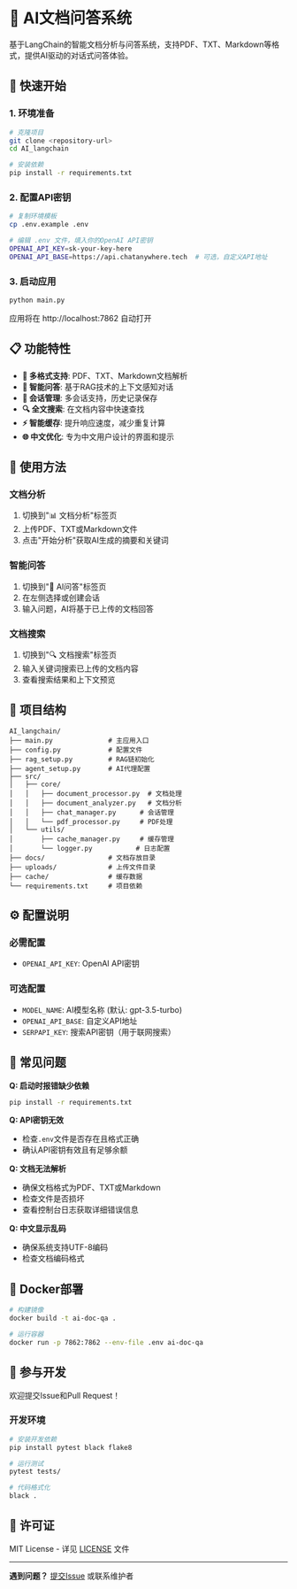 # 🤖 AI文档问答系统

基于LangChain的智能文档分析与问答系统，支持PDF、TXT、Markdown等格式，提供AI驱动的对话式问答体验。

## 🚀 快速开始

### 1. 环境准备
```bash
# 克隆项目
git clone <repository-url>
cd AI_langchain

# 安装依赖
pip install -r requirements.txt
```

### 2. 配置API密钥
```bash
# 复制环境模板
cp .env.example .env

# 编辑 .env 文件，填入你的OpenAI API密钥
OPENAI_API_KEY=sk-your-key-here
OPENAI_API_BASE=https://api.chatanywhere.tech  # 可选，自定义API地址
```

### 3. 启动应用
```bash
python main.py
```

应用将在 http://localhost:7862 自动打开

## 📋 功能特性

- **📄 多格式支持**: PDF、TXT、Markdown文档解析
- **🤖 智能问答**: 基于RAG技术的上下文感知对话
- **💬 会话管理**: 多会话支持，历史记录保存
- **🔍 全文搜索**: 在文档内容中快速查找
- **⚡ 智能缓存**: 提升响应速度，减少重复计算
- **🌐 中文优化**: 专为中文用户设计的界面和提示

## 🎯 使用方法

### 文档分析
1. 切换到"📊 文档分析"标签页
2. 上传PDF、TXT或Markdown文件
3. 点击"开始分析"获取AI生成的摘要和关键词

### 智能问答
1. 切换到"💬 AI问答"标签页
2. 在左侧选择或创建会话
3. 输入问题，AI将基于已上传的文档回答

### 文档搜索
1. 切换到"🔍 文档搜索"标签页
2. 输入关键词搜索已上传的文档内容
3. 查看搜索结果和上下文预览

## 📁 项目结构

```
AI_langchain/
├── main.py              # 主应用入口
├── config.py            # 配置文件
├── rag_setup.py         # RAG链初始化
├── agent_setup.py       # AI代理配置
├── src/
│   ├── core/
│   │   ├── document_processor.py  # 文档处理
│   │   ├── document_analyzer.py   # 文档分析
│   │   ├── chat_manager.py      # 会话管理
│   │   └── pdf_processor.py     # PDF处理
│   └── utils/
│       ├── cache_manager.py     # 缓存管理
│       └── logger.py           # 日志配置
├── docs/                # 文档存放目录
├── uploads/             # 上传文件目录
├── cache/               # 缓存数据
└── requirements.txt     # 项目依赖
```

## ⚙️ 配置说明

### 必需配置
- `OPENAI_API_KEY`: OpenAI API密钥

### 可选配置
- `MODEL_NAME`: AI模型名称 (默认: gpt-3.5-turbo)
- `OPENAI_API_BASE`: 自定义API地址
- `SERPAPI_KEY`: 搜索API密钥（用于联网搜索）

## 🔧 常见问题

**Q: 启动时报错缺少依赖**
```bash
pip install -r requirements.txt
```

**Q: API密钥无效**
- 检查`.env`文件是否存在且格式正确
- 确认API密钥有效且有足够余额

**Q: 文档无法解析**
- 确保文档格式为PDF、TXT或Markdown
- 检查文件是否损坏
- 查看控制台日志获取详细错误信息

**Q: 中文显示乱码**
- 确保系统支持UTF-8编码
- 检查文档编码格式

## 🐳 Docker部署

```bash
# 构建镜像
docker build -t ai-doc-qa .

# 运行容器
docker run -p 7862:7862 --env-file .env ai-doc-qa
```

## 🤝 参与开发

欢迎提交Issue和Pull Request！

### 开发环境
```bash
# 安装开发依赖
pip install pytest black flake8

# 运行测试
pytest tests/

# 代码格式化
black .
```

## 📄 许可证

MIT License - 详见 [LICENSE](LICENSE) 文件

---

**遇到问题？** [提交Issue](https://github.com/your-repo/issues) 或联系维护者